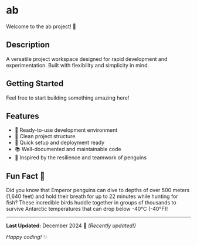 # ab

Welcome to the ab project! 🚀

## Description

A versatile project workspace designed for rapid development and experimentation. Built with flexibility and simplicity in mind.

## Getting Started

Feel free to start building something amazing here!

## Features

- 🔧 Ready-to-use development environment
- 📁 Clean project structure
- 🚀 Quick setup and deployment ready
- 📚 Well-documented and maintainable code
- 🐧 Inspired by the resilience and teamwork of penguins

## Fun Fact 🐧

Did you know that Emperor penguins can dive to depths of over 500 meters (1,640 feet) and hold their breath for up to 22 minutes while hunting for fish? These incredible birds huddle together in groups of thousands to survive Antarctic temperatures that can drop below -40°C (-40°F)!

---

**Last Updated:** December 2024 📅 _(Recently updated!)_

*Happy coding!* ✨
